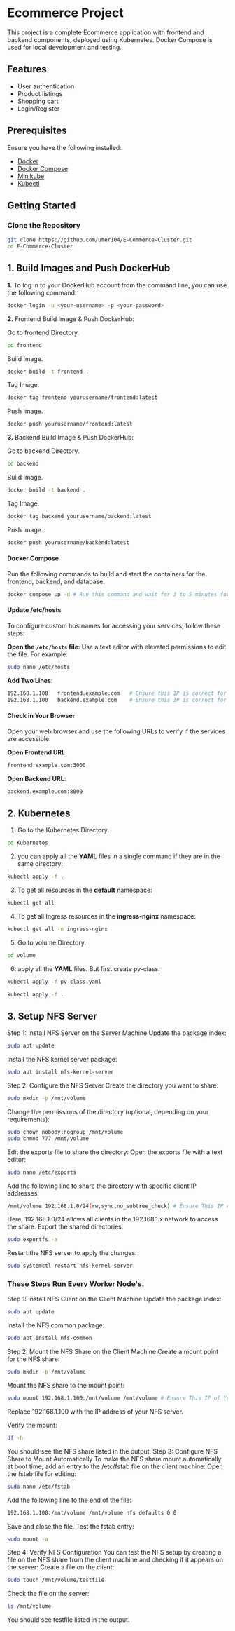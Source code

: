 # Ecommerce Project
This project is a complete Ecommerce application with frontend and backend components, deployed using Kubernetes. Docker Compose is used for local development and testing.

## Features
- User authentication
- Product listings
- Shopping cart
- Login/Register

## Prerequisites
Ensure you have the following installed:
- [Docker](https://www.docker.com/get-started)
- [Docker Compose](https://docs.docker.com/compose/install/)
- [Minikube](https://minikube.sigs.k8s.io/docs/start/)
- [Kubectl](https://kubernetes.io/docs/tasks/tools/)

## Getting Started
### Clone the Repository
```bash
git clone https://github.com/umer104/E-Commerce-Cluster.git
cd E-Commerce-Cluster
```
## 1. Build Images and Push DockerHub
**1.** To log in to your DockerHub account from the command line, you can use the following command:
```bash
docker login -u <your-username> -p <your-password>
```
**2.** Frontend Build Image & Push DockerHub:

Go to frontend Directory.
```bash
cd frontend
```
Build Image.
```bash
docker build -t frontend .
```
Tag Image.
```bash
docker tag frontend yourusername/frontend:latest
```
Push Image.
```bash
docker push yourusername/frontend:latest
```
**3.** Backend Build Image & Push DockerHub:

Go to backend Directory.
```bash
cd backend
```
Build Image.
```bash
docker build -t backend .
```
Tag Image.
```bash
docker tag backend yourusername/backend:latest
```
Push Image.
```bash
docker push yourusername/backend:latest
```
#### Docker Compose
Run the following commands to build and start the containers for the frontend, backend, and database:
```bash
docker compose up -d # Run this command and wait for 3 to 5 minutes for the containers to be properly running.
```

#### Update /etc/hosts
To configure custom hostnames for accessing your services, follow these steps:

**Open the `/etc/hosts` file**:
   Use a text editor with elevated permissions to edit the file. For example:
   ```bash
   sudo nano /etc/hosts
   ```
**Add Two Lines**:
   ```bash
   192.168.1.100   frontend.example.com   # Ensure this IP is correct for your VM
   192.168.1.100   backend.example.com    # Ensure this IP is correct for your VM
   ```

#### Check in Your Browser
Open your web browser and use the following URLs to verify if the services are accessible:

**Open Frontend URL**:
   ```bash
   frontend.example.com:3000
   ```
**Open Backend URL**:
   ```bash
   backend.example.com:8000
   ```

## 2. Kubernetes
1. Go to the Kubernetes Directory.
```bash
cd Kubernetes
```
2. you can apply all the **YAML** files in a single command if they are in the same directory:
```bash
kubectl apply -f .
```
3. To get all resources in the **default** namespace:
```bash
kubectl get all
```
4. To get all Ingress resources in the **ingress-nginx** namespace:
```bash
kubectl get all -n ingress-nginx
```
5. Go to volume Directory.
```bash
cd volume
```
6. apply all the **YAML** files. But first create pv-class.
```bash
kubectl apply -f pv-class.yaml
```
```bash
kubectl apply -f .
```

## 3. Setup NFS Server
Step 1: Install NFS Server on the Server Machine
Update the package index:
```bash
sudo apt update
```
Install the NFS kernel server package:
```bash
sudo apt install nfs-kernel-server
```
Step 2: Configure the NFS Server
Create the directory you want to share:
```bash
sudo mkdir -p /mnt/volume
```
Change the permissions of the directory (optional, depending on your requirements):
```bash
sudo chown nobody:nogroup /mnt/volume
sudo chmod 777 /mnt/volume
```
Edit the exports file to share the directory:
Open the exports file with a text editor:
```bash
sudo nano /etc/exports
```
Add the following line to share the directory with specific client IP addresses:
```bash
/mnt/volume 192.168.1.0/24(rw,sync,no_subtree_check) # Ensure This IP Address your NFS Server IP.
```
Here, 192.168.1.0/24 allows all clients in the 192.168.1.x network to access the share.
Export the shared directories:
```bash
sudo exportfs -a
```
Restart the NFS server to apply the changes:
```bash
sudo systemctl restart nfs-kernel-server
```
### These Steps Run Every Worker Node's.
Step 1: Install NFS Client on the Client Machine
Update the package index:
```bash
sudo apt update
```
Install the NFS common package:
```bash
sudo apt install nfs-common
```
Step 2: Mount the NFS Share on the Client Machine
Create a mount point for the NFS share:
```bash
sudo mkdir -p /mnt/volume
```
Mount the NFS share to the mount point:
```bash
sudo mount 192.168.1.100:/mnt/volume /mnt/volume # Ensure This IP of Your NFS server IP.
```
Replace 192.168.1.100 with the IP address of your NFS server.

Verify the mount:
```bash
df -h
```
You should see the NFS share listed in the output.
Step 3: Configure NFS Share to Mount Automatically
To make the NFS share mount automatically at boot time, add an entry to the /etc/fstab file on the client machine:
Open the fstab file for editing:
```bash
sudo nano /etc/fstab
```
Add the following line to the end of the file:
```bash
192.168.1.100:/mnt/volume /mnt/volume nfs defaults 0 0
```
Save and close the file.
Test the fstab entry:
```bash
sudo mount -a
```
Step 4: Verify NFS Configuration
You can test the NFS setup by creating a file on the NFS share from the client machine and checking if it appears on the server:
Create a file on the client:
```bash
sudo touch /mnt/volume/testfile
```
Check the file on the server:
```bash
ls /mnt/volume
```
You should see testfile listed in the output.
